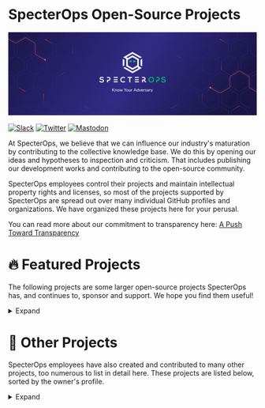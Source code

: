 
SpecterOps Open-Source Projects
===============================
  
![SpecterOps](../img/specterops-banner.png)  
  
[![Slack](https://img.shields.io/badge/Slack-SpecterOps-02B36C)](https://slack.specterops.io) [![Twitter](https://img.shields.io/twitter/follow/specterops?style=social)](https://twitter.com/specterops) [![Mastodon](https://img.shields.io/mastodon/follow/109314317500800201?domain=https%3A%2F%2Finfosec.exchange&style=social)](https://infosec.exchange/@specterops)  
  
At SpecterOps, we believe that we can influence our industry's maturation by contributing to the collective knowledge base. We do this by opening our ideas and hypotheses to inspection and criticism. That includes publishing our development works and contributing to the open-source community.

SpecterOps employees control their projects and maintain intellectual property rights and licenses, so most of the projects supported by SpecterOps are spread out over many individual GitHub profiles and organizations. We have organized these projects here for your perusal.

You can read more about our commitment to transparency here: [A Push Toward Transparency](https://posts.specterops.io/a-push-toward-transparency-c385a0dd1e34)  

# :fire: Featured Projects
  
The following projects are some larger open-source projects SpecterOps has, and continues to, sponsor and support. We hope you find them useful!  
  
<details><summary>Expand</summary>  

## BloodHound
  
![license](https://img.shields.io/badge/license-Apache--2.0-02B36C) ![Project Type](https://img.shields.io/badge/type-Red%20%26%20Blue%20Team-966FD6) ![Slack](https://img.shields.io/badge/language-Go-5465FF) ![forks](https://img.shields.io/github/forks/SpecterOps/BloodHound?color=0F0B38&style=social) ![stargazers](https://img.shields.io/github/stars/SpecterOps/BloodHound?color=5465FF&style=social)  
<details><summary>More Info</summary>  
  
![BloodHound](../img/bloodhound.png)  
  
> BloodHound Community Edition uses graph theory to reveal the hidden and often unintended relationships within an Active Directory or Azure environment. Attackers can use BloodHound to easily identify highly complex attack paths that would otherwise be impossible to quickly identify. Defenders can use BloodHound to identify and eliminate those same attack paths. Both blue and red teams can use BloodHound to easily gain a deeper understanding of privilege relationships in an Active Directory or Azure environment.  

|Resource|Link|
| :--- | :--- |
|GitHub|<https://github.com/SpecterOps/BloodHound>|
|Homepage|<https://bloodhoundenterprise.io/>|
|Documentation|https://support.bloodhoundenterprise.io/|
  
</details>  

## Nemesis
  
![license](https://img.shields.io/badge/license-BSD--3--Clause-02B36C) ![Project Type](https://img.shields.io/badge/type-Red%20Team-FF7E79) ![Slack](https://img.shields.io/badge/language-Python-5465FF) ![forks](https://img.shields.io/github/forks/SpecterOps/Nemesis?color=0F0B38&style=social) ![stargazers](https://img.shields.io/github/stars/SpecterOps/Nemesis?color=5465FF&style=social)  
<details><summary>More Info</summary>  
  
![Nemesis](../img/nemesis.png)  
  
> Nemesis is a centralized data processing platform that ingests, enriches, and performs analytics on offensive security assessment data. It ingests data from a variety of sources (C2 frameworks, manual file uploads, Chrome downloads, etc.) and performs a number of automations and analytics on the collected data. It is a SpecterOps R&D project aiming to automate a number of repetitive tasks operators encounter on engagements, empower operators' analytic capabilities and collective knowledge, and create data stores of as much operational data as possible to help guide future research and facilitate offensive data analysis.  

|Resource|Link|
| :--- | :--- |
|GitHub|<https://github.com/SpecterOps/Nemesis>|
|Homepage|<https://specterops.github.io/Nemesis/>|
  
</details>  

## Ghostwriter
  
![license](https://img.shields.io/badge/license-BSD--3--Clause-02B36C) ![Project Type](https://img.shields.io/badge/type-Red%20Team-FF7E79) ![Slack](https://img.shields.io/badge/language-Python-5465FF) ![forks](https://img.shields.io/github/forks/GhostManager/Ghostwriter?color=0F0B38&style=social) ![stargazers](https://img.shields.io/github/stars/GhostManager/Ghostwriter?color=5465FF&style=social)  
<details><summary>More Info</summary>  
  
![Ghostwriter](../img/ghostwriter.png)  
  
> Ghostwriter is a part of your team. It helps you manage clients, projects, reports, and infrastructure in one application. It does not replace some of the more common or traditional project management tools, such as CRMs. Still, it does consolidate all relevant project information in a way for users to easily curate every aspect of their projects.  

|Resource|Link|
| :--- | :--- |
|GitHub|<https://github.com/GhostManager/Ghostwriter>|
|Homepage|<https://ghostwriter.wiki>|
|Documentation|https://www.ghostwriter.wiki/|
  
</details>  

## Mythic
  
![license](https://img.shields.io/badge/license-BSD--3--Clause-02B36C) ![Project Type](https://img.shields.io/badge/type-Red%20Team-FF7E79) ![Slack](https://img.shields.io/badge/language-JavaScript-5465FF) ![forks](https://img.shields.io/github/forks/its-a-feature/Mythic?color=0F0B38&style=social) ![stargazers](https://img.shields.io/github/stars/its-a-feature/Mythic?color=5465FF&style=social)  
<details><summary>More Info</summary>  
  
![Mythic](../img/mythic.png)  
  
> A cross-platform, post-exploit, red teaming framework built with python3, docker, docker-compose, and a web browser UI. It's designed to provide a collaborative and user friendly interface for operators, managers, and reporting throughout red teaming.  

|Resource|Link|
| :--- | :--- |
|GitHub|<https://github.com/its-a-feature/Mythic>|
|Documentation|https://docs.mythic-c2.net/|
  
</details>  

## Merlin
  
![license](https://img.shields.io/badge/license-GPL--3.0-02B36C) ![Project Type](https://img.shields.io/badge/type-Red%20Team-FF7E79) ![Slack](https://img.shields.io/badge/language-Go-5465FF) ![forks](https://img.shields.io/github/forks/Ne0nd0g/merlin?color=0F0B38&style=social) ![stargazers](https://img.shields.io/github/stars/Ne0nd0g/merlin?color=5465FF&style=social)  
<details><summary>More Info</summary>  
  
![Merlin](../img/merlin.png)  
  
> Merlin is a cross-platform post-exploitation Command & Control server and agent written in Go.  

|Resource|Link|
| :--- | :--- |
|GitHub|<https://github.com/Ne0nd0g/merlin>|
  
</details>  

## Crucible C2
  
![license](https://img.shields.io/badge/license-BSD--3--Clause-02B36C) ![Project Type](https://img.shields.io/badge/type-Red%20Team-FF7E79) ![Slack](https://img.shields.io/badge/language-C%23-5465FF) ![forks](https://img.shields.io/github/forks/DragoQCC/CrucibleC2?color=0F0B38&style=social) ![stargazers](https://img.shields.io/github/stars/DragoQCC/CrucibleC2?color=5465FF&style=social)  
<details><summary>More Info</summary>  
  
![Crucible C2](../img/crucible.png)  
  
> Crucible is an extensible, multi-user, cross-platform framework designed for post-exploitation, command and control operations, penetration testing, and red teaming. Crucible's primary objective is to streamline deployment, enhance daily usability, and facilitate extensibility development while maintaining a user-friendly interface for operators. It supports custom, robust implementations and modularization, featuring libraries that simplify client UI plugin development, comprehensive documentation on implant development, and seamless integration, testing, logging, and error-handling capabilities. Crucible supports any JSON-capable language to create secure and modular implants using a wide array of communication protocols (HTTPS, TCP, SMB, WebSockets, etc.). It also contains a custom eventing and messaging framework that powers communication between Crucible and its plugins. Crucible's modern extensibility is achieved through in-memory .NET plugins or gRPC-based plugins, enabling remote communication with external applications regardless of language, allowing extensibility that fits both the operator's skill set and needs.  

|Resource|Link|
| :--- | :--- |
|GitHub|<https://github.com/DragoQCC/CrucibleC2>|
  
</details>  

## SharpSCCM
  
![license](https://img.shields.io/badge/license-GPL--3.0-02B36C) ![Project Type](https://img.shields.io/badge/type-Red%20Team-FF7E79) ![Slack](https://img.shields.io/badge/language-C%23-5465FF) ![forks](https://img.shields.io/github/forks/Mayyhem/SharpSCCM?color=0F0B38&style=social) ![stargazers](https://img.shields.io/github/stars/Mayyhem/SharpSCCM?color=5465FF&style=social)  
<details><summary>More Info</summary>  
  
![SharpSCCM](../img/sharpsccm.png)  
  
> SharpSCCM is a post-exploitation tool designed to leverage Microsoft Endpoint Configuration Manager (a.k.a. ConfigMgr, formerly SCCM) for lateral movement and credential gathering without requiring access to the SCCM administration console GUI.  

|Resource|Link|
| :--- | :--- |
|GitHub|<https://github.com/Mayyhem/SharpSCCM>|
  
</details>  

## LudusHound
  
![license](https://img.shields.io/badge/license-GPL--3.0-02B36C) ![Project Type](https://img.shields.io/badge/type-Blue%20Team-A8D08D) ![Slack](https://img.shields.io/badge/language-PowerShell-5465FF) ![forks](https://img.shields.io/github/forks/bagelByt3s/LudusHound?color=0F0B38&style=social) ![stargazers](https://img.shields.io/github/stars/bagelByt3s/LudusHound?color=5465FF&style=social)  
<details><summary>More Info</summary>  
  
![LudusHound](../img/ludushound.png)  
  
> LudusHound brings BloodHound data to life by creating a fully functional Ludus Range for controlled testing. It builds an Active Directory mirror environment based on previously collected BloodHound data, allowing red teams to simulate attack paths and exploit misconfigurations in a near-production lab from a configuration perspective before targeting live systems. For blue teams, LudusHound provides an environment to prepare defenses and practice hardening against AD attacks, ensuring they can test configuration changes in an accurate lab environment.  

|Resource|Link|
| :--- | :--- |
|GitHub|<https://github.com/bagelByt3s/LudusHound>|
  
</details>  

## Misconfiguration Manager
  
![license](https://img.shields.io/badge/license-GPL--3.0-02B36C) ![Project Type](https://img.shields.io/badge/type-Red%20%26%20Blue%20Team-966FD6) ![Slack](https://img.shields.io/badge/language-PowerShell-5465FF) ![forks](https://img.shields.io/github/forks/subat0mik/Misconfiguration-Manager?color=0F0B38&style=social) ![stargazers](https://img.shields.io/github/stars/subat0mik/Misconfiguration-Manager?color=5465FF&style=social)  
<details><summary>More Info</summary>  
  
![Misconfiguration Manager](../img/misconfiguration-manager.png)  
  
> Misconfiguration Manager is a central knowledge base for all known Microsoft Configuration Manager tradecraft and associated defensive and hardening guidance.  

|Resource|Link|
| :--- | :--- |
|GitHub|<https://github.com/subat0mik/Misconfiguration-Manager>|
|Homepage|<https://misconfigurationmanager.com>|
  
</details>  

## CS2ModRewrite
  
![license](https://img.shields.io/badge/license-GPL--3.0-02B36C) ![Project Type](https://img.shields.io/badge/type-Red%20Team-FF7E79) ![Slack](https://img.shields.io/badge/language-Python-5465FF) ![forks](https://img.shields.io/github/forks/threatexpress/cs2modrewrite?color=0F0B38&style=social) ![stargazers](https://img.shields.io/github/stars/threatexpress/cs2modrewrite?color=5465FF&style=social)  
<details><summary>More Info</summary>  
  
> This project converts a Cobalt Strike profile to a functional mod_rewrite .htaccess or Nginx config file to support HTTP reverse proxy redirection to a Cobalt Strike teamserver. The use of reverse proxies provides protection to backend C2 servers from profiling, investigation, and general internet background radiation.  

|Resource|Link|
| :--- | :--- |
|GitHub|<https://github.com/threatexpress/cs2modrewrite>|
  
</details>  

## Malleable C2
  
![license](https://img.shields.io/badge/license-GPL--3.0-02B36C) ![Project Type](https://img.shields.io/badge/type-Red%20Team-FF7E79) ![Slack](https://img.shields.io/badge/language-Python-5465FF) ![forks](https://img.shields.io/github/forks/threatexpress/malleable-c2?color=0F0B38&style=social) ![stargazers](https://img.shields.io/github/stars/threatexpress/malleable-c2?color=5465FF&style=social)  
<details><summary>More Info</summary>  
  
> Cobalt Strike Malleable C2 Design and Reference Guide  

|Resource|Link|
| :--- | :--- |
|GitHub|<https://github.com/threatexpress/malleable-c2>|
  
</details>  

## SharpRDP
  
![license](https://img.shields.io/badge/license-BSD--3--Clause-02B36C) ![Project Type](https://img.shields.io/badge/type-Red%20Team-FF7E79) ![Slack](https://img.shields.io/badge/language-C%23-5465FF) ![forks](https://img.shields.io/github/forks/0xthirteen/SharpRDP?color=0F0B38&style=social) ![stargazers](https://img.shields.io/github/stars/0xthirteen/SharpRDP?color=5465FF&style=social)  
<details><summary>More Info</summary>  
  
> Remote Desktop Protocol .NET Console Application for Authenticated Command Execution  

|Resource|Link|
| :--- | :--- |
|GitHub|<https://github.com/0xthirteen/SharpRDP>|
  
</details>  

## StayKit
  
![license](https://img.shields.io/badge/license-GPL--3.0-02B36C) ![Project Type](https://img.shields.io/badge/type-Red%20Team-FF7E79) ![Slack](https://img.shields.io/badge/language-C%23-5465FF) ![forks](https://img.shields.io/github/forks/0xthirteen/StayKit?color=0F0B38&style=social) ![stargazers](https://img.shields.io/github/stars/0xthirteen/StayKit?color=5465FF&style=social)  
<details><summary>More Info</summary>  
  
> Cobalt Strike kit for Persistence  

|Resource|Link|
| :--- | :--- |
|GitHub|<https://github.com/0xthirteen/StayKit>|
  
</details>  

## Covenant
  
![license](https://img.shields.io/badge/license-GPL--3.0-02B36C) ![Project Type](https://img.shields.io/badge/type-Red%20Team-FF7E79) ![Slack](https://img.shields.io/badge/language-C%23-5465FF) ![forks](https://img.shields.io/github/forks/cobbr/Covenant?color=0F0B38&style=social) ![stargazers](https://img.shields.io/github/stars/cobbr/Covenant?color=5465FF&style=social)  
<details><summary>More Info</summary>  
  
![Covenant](../img/covenant.png)  
  
> Covenant is a .NET command and control framework that aims to highlight the attack surface of .NET, make the use of offensive .NET tradecraft easier, and serve as a collaborative command and control platform for red teamers.  

|Resource|Link|
| :--- | :--- |
|GitHub|<https://github.com/cobbr/Covenant>|
|Homepage|<https://cobbr.io/Covenant.html>|
|Documentation|https://github.com/cobbr/Covenant/wiki|
  
</details>  

## SharpSploit
  
![license](https://img.shields.io/badge/license-BSD--3--Clause-02B36C) ![Project Type](https://img.shields.io/badge/type-Red%20Team-FF7E79) ![Slack](https://img.shields.io/badge/language-C%23-5465FF) ![forks](https://img.shields.io/github/forks/cobbr/SharpSploit?color=0F0B38&style=social) ![stargazers](https://img.shields.io/github/stars/cobbr/SharpSploit?color=5465FF&style=social)  
<details><summary>More Info</summary>  
  
> SharpSploit is a .NET post-exploitation library written in C# that aims to highlight the attack surface of .NET and make the use of offensive .NET easier for red teamers.  

|Resource|Link|
| :--- | :--- |
|GitHub|<https://github.com/cobbr/SharpSploit>|
|Homepage|<https://sharpsploit.cobbr.io/api/>|
  
</details>  

## PowerSploit (Retired)
  
![license](https://img.shields.io/badge/license-BSD--3--Clause-02B36C) ![Project Type](https://img.shields.io/badge/type-Red%20Team-FF7E79) ![Slack](https://img.shields.io/badge/language-PowerShell-5465FF) ![forks](https://img.shields.io/github/forks/PowerShellMafia/PowerSploit?color=0F0B38&style=social) ![stargazers](https://img.shields.io/github/stars/PowerShellMafia/PowerSploit?color=5465FF&style=social)  
<details><summary>More Info</summary>  
  
> PowerSploit - A PowerShell Post-Exploitation Framework  

|Resource|Link|
| :--- | :--- |
|GitHub|<https://github.com/PowerShellMafia/PowerSploit>|
  
</details>  

## Empire (Retired)
  
![license](https://img.shields.io/badge/license-BSD--3--Clause-02B36C) ![Project Type](https://img.shields.io/badge/type-Red%20Team-FF7E79) ![Slack](https://img.shields.io/badge/language-PowerShell-5465FF) ![forks](https://img.shields.io/github/forks/EmpireProject/Empire?color=0F0B38&style=social) ![stargazers](https://img.shields.io/github/stars/EmpireProject/Empire?color=5465FF&style=social)  
<details><summary>More Info</summary>  
  
![Empire](../img/empire.png)  
  
> Empire is a post-exploitation framework with a pure-PowerShell 2.0 Windows agent and a pure Python 2.6/2.7 Linux/OS X agent. It is the merge of the previous PowerShell Empire and Python EmPyre projects. The framework offers cryptological-secure communications and a flexible architecture. On the PowerShell side, Empire implements the ability to run PowerShell agents without needing powershell.exe, rapidly deployable post-exploitation modules ranging from key loggers to Mimikatz, and adaptable communications to evade network detection, all wrapped up in a usability-focused framework. PowerShell Empire premiered at BSidesLV in 2015, and Python EmPyre premiered at HackMiami in 2016.  
>   
> The project was retired in 2019, but the code is still available for reference. You can learn more about the end of the project here: <https://mobile.twitter.com/specterops/status/1156650932421050368>  

|Resource|Link|
| :--- | :--- |
|GitHub|<https://github.com/EmpireProject/Empire>|
|Homepage|<http://www.powershellempire.com/>|
  
</details>  
  
</details>  

# :purple_heart: Other Projects
  
  
SpecterOps employees have also created and contributed to many other projects, too numerous to list in detail here. These projects are listed below, sorted by the owner's profile.  
  
<details><summary>Expand</summary>  
  
- [chrismaddalena/DocPatch](https://github.com/chrismaddalena/DocPatch)  
  - A simple script that edits the XML of a macro-enabled Word document (.docm or Word 97 document) to add a reference to a remote stylesheet.  
- [chrismaddalena/SharpCloud](https://github.com/chrismaddalena/SharpCloud)  
  - Simple C# for checking for the existence of credential files related to AWS, Microsoft Azure, and Google Compute.  
- [chrismaddalena/ODIN](https://github.com/chrismaddalena/ODIN)  
  - Automated network asset, email, and social media profile discovery and cataloguing.  
- [chrismaddalena/Cooper](https://github.com/chrismaddalena/Cooper)  
  - A Python tool for ingesting HTML and producing HTML source suitable for phishing campaigns.  
- [chrismaddalena/Goreport](https://github.com/chrismaddalena/Goreport)  
  - A Python script to collect campaign data from Gophish and generate a report  
- [its-a-feature/dylibHijackScanner](https://github.com/its-a-feature/dylibHijackScanner)  
  - Objective C dylibHijackScanner and analysis tool  
- [its-a-feature/Orchard](https://github.com/its-a-feature/Orchard)  
  - JavaScript for Automation (JXA) tool to do Active Directory enumeration.  
- [its-a-feature/bifrost](https://github.com/its-a-feature/bifrost)  
  - Objective-C library and console to interact with Heimdal APIs for macOS Kerberos  
- [hotnops/gtunnel](https://github.com/hotnops/gtunnel)  
  - A robust tunelling solution written in golang  
- [hotnops/AzureScripts](https://github.com/hotnops/AzureScripts)  
  - Random scripts for azure stuff  
- [hotnops/AWSRoleJuggler](https://github.com/hotnops/AWSRoleJuggler)  
  - A toolset to juggle AWS roles for persistent access  
- [hotnops/RemoteDebugView](https://github.com/hotnops/RemoteDebugView)  
  - A DLL that serves OutputDebugString content over a TCP connection  
- [hotnops/COM_Mapper](https://github.com/hotnops/COM_Mapper)  
  - A tool to create COM class/interface relationships in neo4j  
- [eladshamir/SharpElevator](https://github.com/eladshamir/SharpElevator)  
  - SharpElevator is a C# implementation of Elevator for UAC bypass.  This UAC bypass was originally discovered by James Forshaw and published in his brilliant post at: https://googleprojectzero.blogspot.com/2019/12/calling-local-windows-rpc-servers-from.html  
- [jaredcatkinson/PSReflect-Functions](https://github.com/jaredcatkinson/PSReflect-Functions)  
  - Module to provide PowerShell functions that abstract Win32 API functions  
- [jaredcatkinson/AbstractionMaps](https://github.com/jaredcatkinson/AbstractionMaps)  
- [jaredcatkinson/abstraction-workshop](https://github.com/jaredcatkinson/abstraction-workshop)  
- [leechristensen/SpoolSample](https://github.com/leechristensen/SpoolSample)  
  - PoC tool to coerce Windows hosts authenticate to other machines via the MS-RPRN RPC interface.  This is possible via other protocols as well.  
- [t94j0/satellite](https://github.com/t94j0/satellite)  
  - easy-to-use payload hosting  
- [t94j0/gophish-notifier](https://github.com/t94j0/gophish-notifier)  
  - Notification webhook for GoPhish  
- [cobbr/SharpGen](https://github.com/cobbr/SharpGen)  
  -  SharpGen is a .NET Core console application that utilizes the Rosyln C# compiler to quickly cross-compile .NET Framework console applications or libraries.  
- [cobbr/Elite](https://github.com/cobbr/Elite)  
  - Elite is the client-side component of the Covenant project. Covenant is a .NET command and control framework that aims to highlight the attack surface of .NET, make the use of offensive .NET tradecraft easier, and serve as a collaborative command and control platform for red teamers.  
- [cobbr/C2Bridge](https://github.com/cobbr/C2Bridge)  
  - C2Bridges allow developers to create new custom communication protocols and quickly utilize them within Covenant.  
- [0xthirteen/MoveKit](https://github.com/0xthirteen/MoveKit)  
  - Cobalt Strike kit for Lateral Movement  
- [0xthirteen/SharpStay](https://github.com/0xthirteen/SharpStay)  
  - .NET project for installing Persistence  
- [0xthirteen/SharpMove](https://github.com/0xthirteen/SharpMove)  
  - .NET Project for performing Authenticated Remote Execution  
- [IceMoonHSV/Sim](https://github.com/IceMoonHSV/Sim)  
  - C# User Simulation  
- [IceMoonHSV/PortScanner](https://github.com/IceMoonHSV/PortScanner)  
  - C# Port Scanner  
- [merrillmatt011/EntropyCapture](https://github.com/merrillmatt011/EntropyCapture)  
  - Simple Extraction of DPAPI pOptionalEntropy value using API Hooking  
- [Dcellular/GoPhish-Ansible-Setup](https://github.com/Dcellular/GoPhish-Ansible-Setup)  
- [Invoke-IR/ACE](https://github.com/Invoke-IR/ACE)  
  - Automated, Collection, and Enrichment Platform  
- [Invoke-IR/PowerForensics](https://github.com/Invoke-IR/PowerForensics)  
  - PowerForensics provides an all in one platform for live disk forensic analysis  
- [Invoke-IR/PowerForensicsPortable](https://github.com/Invoke-IR/PowerForensicsPortable)  
- [Invoke-IR/Uproot](https://github.com/Invoke-IR/Uproot)  
  - Currently not updated for WMIEvent module...  
- [BloodHoundAD/BARK](https://github.com/BloodHoundAD/BARK)  
  - BloodHound Attack Research Kit  
- [SpecterOps/AzureHound](https://github.com/SpecterOps/AzureHound)  
  - Azure Data Exporter for BloodHound  
- [SpecterOps/SharpHound](https://github.com/SpecterOps/SharpHound)  
  - C# Data Collector for BloodHound  
- [SpecterOps/SharpHoundCommon](https://github.com/SpecterOps/SharpHoundCommon)  
  - Common library used by SharpHound.   
- [SpecterOps/BloodHoundQueryLibrary](https://github.com/SpecterOps/BloodHoundQueryLibrary)  
  - A community-driven collection of BloodHound queries   
- [SpecterOps/DAWGS](https://github.com/SpecterOps/DAWGS)  
- [SpecterOps/MSSQLHound](https://github.com/SpecterOps/MSSQLHound)  
  - PowerShell collector for adding MSSQL attack paths to BloodHound with OpenGraph  
- [SpecterOps/JamfHound](https://github.com/SpecterOps/JamfHound)  
  - JamfHound is a python3 project designed to collect and identify attack paths in Jamf Pro tenants based on existing object permissions by outputting data as JSON for ingestion into BloodHound.  
- [SpecterOps/1PassHound](https://github.com/SpecterOps/1PassHound)  
- [SpecterOps/GitHound](https://github.com/SpecterOps/GitHound)  
- [SpecterOps/SnowHound](https://github.com/SpecterOps/SnowHound)  
- [MythicAgents/apfell](https://github.com/MythicAgents/apfell)  
  - JavaScript for Automation (JXA) macOS agent  
- [MythicAgents/poseidon](https://github.com/MythicAgents/poseidon)  
  - Poseidon is a Golang agent targeting Linux and macOS  
- [MythicAgents/Apollo](https://github.com/MythicAgents/Apollo)  
  - A .NET Framework 4.0 Windows Agent  
- [MythicMeta/Mythic_CLI](https://github.com/MythicMeta/Mythic_CLI)  
  - Golang CLI binaries to replace the bash scripts controlling Mythic  
- [MythicMeta/MythicReactUI](https://github.com/MythicMeta/MythicReactUI)  
  - Source code for the React Mythic UI  
- [MythicMeta/Mythic_Scripting](https://github.com/MythicMeta/Mythic_Scripting)  
  - Mythic Scripting PyPi package - mythic  
- [GhostManager/mythic_sync](https://github.com/GhostManager/mythic_sync)  
  - Automated activity logging utility for Mythic C2 v3.0+ with Ghostwriter v3.0+  
- [threatexpress/domainhunter](https://github.com/threatexpress/domainhunter)  
  - Checks expired domains for categorization/reputation and Archive.org history to determine good candidates for phishing and C2 domain names  
- [GhostManager/Ghostwriter_CLI](https://github.com/GhostManager/Ghostwriter_CLI)  
  - Golang CLI binary used for installing and managing Ghostwriter  
- [GhostManager/cobalt_sync](https://github.com/GhostManager/cobalt_sync)  
  - Standalone Cobalt Strike operation logging Aggressor script for Ghostwriter 2.0+  
- [GhostPack/Rubeus](https://github.com/GhostPack/Rubeus)  
  - Trying to tame the three-headed dog.  
- [GhostPack/Seatbelt](https://github.com/GhostPack/Seatbelt)  
  - Seatbelt is a C# project that performs a number of security oriented host-survey "safety checks" relevant from both offensive and defensive security perspectives.  
- [GhostPack/SafetyKatz](https://github.com/GhostPack/SafetyKatz)  
  - SafetyKatz is a combination of slightly modified version of @gentilkiwi's Mimikatz project and @subtee's .NET PE Loader  
- [GhostPack/SharpUp](https://github.com/GhostPack/SharpUp)  
  - SharpUp is a C# port of various PowerUp functionality.  
- [GhostPack/KeeThief](https://github.com/GhostPack/KeeThief)  
  - Methods for attacking KeePass 2.X databases, including extracting of encryption key material from memory.  
- [GhostPack/Certify](https://github.com/GhostPack/Certify)  
  - Active Directory certificate abuse.  
- [GhostPack/SharpDPAPI](https://github.com/GhostPack/SharpDPAPI)  
  - SharpDPAPI is a C# port of some Mimikatz DPAPI functionality.  
- [GhostPack/Koh](https://github.com/GhostPack/Koh)  
  - The Token Stealer  
- [GhostPack/DeepPass](https://github.com/GhostPack/DeepPass)  
  - Hunting for passwords with deep learning  
- [GhostPack/Invoke-Evasion](https://github.com/GhostPack/Invoke-Evasion)  
  - PowerShell Obfuscation and Data Science  
- [GhostPack/PSPKIAudit](https://github.com/GhostPack/PSPKIAudit)  
  - PowerShell toolkit for AD CS auditing based on the PSPKI toolkit.  
- [GhostPack/ForgeCert](https://github.com/GhostPack/ForgeCert)  
  - "Golden" certificates  
- [GhostPack/RestrictedAdmin](https://github.com/GhostPack/RestrictedAdmin)  
  - Remotely enables Restricted Admin Mode  
- [GhostPack/Lockless](https://github.com/GhostPack/Lockless)  
  - Lockless allows for the copying of locked files.  
- [GhostPack/SharpWMI](https://github.com/GhostPack/SharpWMI)  
  - SharpWMI is a C# implementation of various WMI functionality.  
- [GhostPack/SharpRoast](https://github.com/GhostPack/SharpRoast)  
  - DEPRECATED SharpRoast is a C# port of various PowerView's Kerberoasting functionality.  
- [GhostPack/SharpDump](https://github.com/GhostPack/SharpDump)  
  - SharpDump is a C# port of PowerSploit's Out-Minidump.ps1 functionality.  
- [PowerShellMafia/PowerSCCM](https://github.com/PowerShellMafia/PowerSCCM)  
  - PowerSCCM - PowerShell module to interact with SCCM deployments  
</details>  
